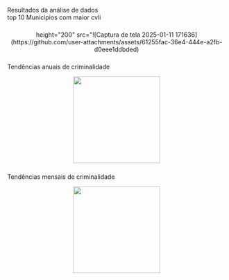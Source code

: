 <p align="left">Resultados da análise de dados<br>top 10 Municipios com maior cvli</p>

###

<div align="center">
 height="200" src="![Captura de tela 2025-01-11 171636](https://github.com/user-attachments/assets/61255fac-36e4-444e-a2fb-d0eee1ddbded)
</div>

###


###
<p align="left">Tendências anuais de criminalidade</p>

<div align="center">
  <img height="200" src="C:\Users\Windows\Pictures\Screenshots\Captura de tela 2025-01-11 173738.png"  />
</div>

###

###
<p align="left">Tendências mensais de criminalidade</p>

<div align="center">
  <img height="200" src="C:\Users\Windows\Pictures\Screenshots\Captura de tela 2025-01-11 173535.png"  />
</div>

###
